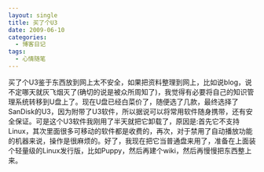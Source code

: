 ```yaml
---
layout: single
title: 买了个U3
date: 2009-06-10
categories:
  - 博客日记
tags:
  - 心情随笔
---
```


买了个U3鉴于东西放到网上太不安全，如果把资料整理到网上，比如说blog，说不定哪天就灰飞烟灭了(确切的说是被众所周知了)，我觉得有必要将自己的知识管理系统转移到U盘上了。现在U盘已经白菜价了，随便选了几款，最终选择了SanDisk的U3，因为附带了U3软件，所以据说可以将常用软件随身携带，还有安全保证。可是这个U3软件我刚用了半天就把它卸载了，原因是&#58;首先它不支持Linux，其次里面很多可移动的软件都是收费的，再次，对于禁用了自动播放功能的机器来说，操作是很麻烦的。好了，我现在把它当普通盘来用了，准备在上面装个轻量级的Linux发行版，比如Puppy，然后再建个wiki，然后再慢慢把东西整上来。
